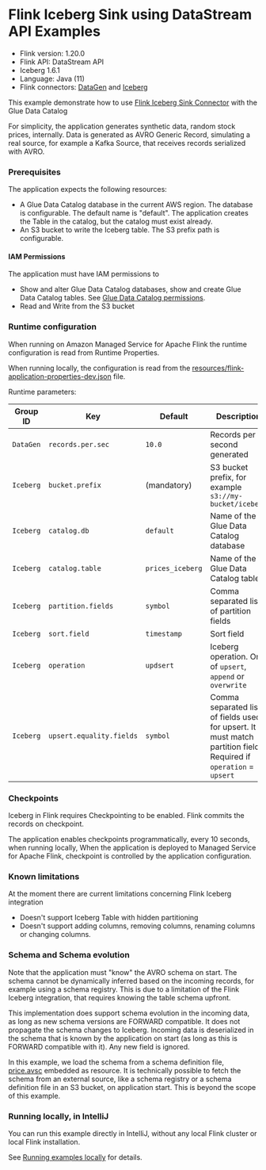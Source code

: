 # Flink Iceberg Sink using DataStream API Examples

* Flink version: 1.20.0
* Flink API: DataStream API
* Iceberg 1.6.1
* Language: Java (11)
* Flink connectors: [DataGen](https://nightlies.apache.org/flink/flink-docs-release-1.20/docs/connectors/datastream/datagen/) 
   and [Iceberg](https://iceberg.apache.org/docs/latest/flink/)

This example demonstrate how to use
[Flink Iceberg Sink Connector](https://iceberg.apache.org/docs/latest/flink-writes/) with the Glue Data Catalog

For simplicity, the application generates synthetic data, random stock prices, internally. 
Data is generated as AVRO Generic Record, simulating a real source, for example a Kafka Source, that receives records 
serialized with AVRO.

### Prerequisites

The application expects the following resources:
* A Glue Data Catalog database in the current AWS region. The database is configurable. The default name is "default".
  The application creates the Table in the catalog, but the catalog must exist already.
* An S3 bucket to write the Iceberg table. The S3 prefix path is configurable.



#### IAM Permissions

The application must have IAM permissions to
* Show and alter Glue Data Catalog databases, show and create Glue Data Catalog tables. 
  See [Glue Data Catalog permissions](https://docs.aws.amazon.com/athena/latest/ug/fine-grained-access-to-glue-resources.html).
* Read and Write from the S3 bucket

### Runtime configuration

When running on Amazon Managed Service for Apache Flink the runtime configuration is read from Runtime Properties.

When running locally, the configuration is read from the
[resources/flink-application-properties-dev.json](./src/main/resources/flink-application-properties-dev.json) file.

Runtime parameters:

| Group ID | Key                      | Default          | Description                                                                                                        |
|----------|--------------------------|------------------|--------------------------------------------------------------------------------------------------------------------|
| `DataGen` | `records.per.sec`        | `10.0`           | Records per second generated                                                                                       |
| `Iceberg` | `bucket.prefix`          | (mandatory)      | S3 bucket prefix, for example `s3://my-bucket/iceberg`                                                             |
| `Iceberg` | `catalog.db`             | `default`        | Name of the Glue Data Catalog database                                                                             |
| `Iceberg` | `catalog.table`          | `prices_iceberg` | Name of the Glue Data Catalog table                                                                                |
| `Iceberg` | `partition.fields`       | `symbol`         | Comma separated list of partition fields                                                                           |
| `Iceberg` | `sort.field`             | `timestamp`      | Sort field                                                                                                         |
| `Iceberg` | `operation`              | `updsert`        | Iceberg operation. One of `upsert`, `append` or `overwrite`                                                        |
| `Iceberg` | `upsert.equality.fields` | `symbol`         | Comma separated list of fields used for upsert. It must match partition fields. Required if `operation` = `upsert` |


### Checkpoints

Iceberg in Flink requires Checkpointing to be enabled. Flink commits the records on checkpoint.

The application enables checkpoints programmatically, every 10 seconds, when running locally,
When the application is deployed to Managed Service for Apache Flink, checkpoint is controlled by the application configuration.


### Known limitations

At the moment there are current limitations concerning Flink Iceberg integration
* Doesn't support Iceberg Table with hidden partitioning
* Doesn't support adding columns, removing columns, renaming columns or changing columns.

### Schema and Schema evolution

Note that the application must "know" the AVRO schema on start. The schema cannot be dynamically inferred based on the 
incoming records, for example using a schema registry. This is due to a limitation of the Flink Iceberg integration, that
requires knowing the table schema upfront.


This implementation does support schema evolution in the incoming data, as long as new schema versions are FORWARD compatible.
It does not propagate the schema changes to Iceberg. Incoming data is deserialized in the schema that is known by the application
on start (as long as this is FORWARD compatible with it). Any new field is ignored.

In this example, we load the schema from a schema definition file, [price.avsc](./src/main/resources/price.avsc) embedded 
as resource. It is technically possible to fetch the schema from an external source, like a schema registry or a schema 
definition  file in an S3 bucket, on application start. This is beyond the scope of this example.

### Running locally, in IntelliJ

You can run this example directly in IntelliJ, without any local Flink cluster or local Flink installation.

See [Running examples locally](https://github.com/nicusX/amazon-managed-service-for-apache-flink-examples/blob/main/java/running-examples-locally.md) 
for details.